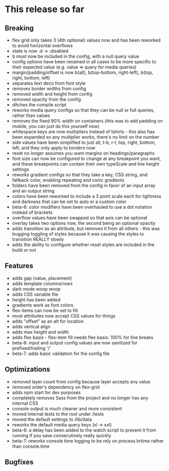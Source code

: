 # This release so far

## Breaking

- flex grid only takes 3 (4th optional) values now and has been reworked to avoid horizontal overflows
- state is now :d -> :disabled
- b must now be included in the config, with a null query value
- config options have been renamed in all cases to be more specific to their expected value (e.g. value => query for media queries)
- margin/padding/offset is now b(all), b(top-bottom, right-left), b(top, right, bottom, left)
- separates text deco from font style
- removes border widths from config
- removed width and height from config
- removed opacity from the config
- ditches the compile script
- reworks media query configs so that they can be null or full queries, rather than values
- removes the fixed 90% width on containers (this was to add padding on mobile, you can just do this yourself now)
- whitespace keys are now multipliers instead of tshirts - this also has been expanded so any multiplier works, there's no limit on the number
- side values have been simplified to just all, t-b, r-l, top, right, bottom, left, and they only apply to borders now
- reset no longer assumes you want margins on headings/paragraphs
- font size can now be configured to change at any breakpoint you want, and these breakpoints can contain their own typeScale and line height settings
- reworks gradient configs so that they take a key, CSS string, and fallback color, enabling repeating and conic gradients
- folders have been removed from the config in favor of an input array and an output string
- colors have been reworked to include a 3 point scale each for lightness and darkness that can be set to auto or a custom color
- beta-6: color modifiers have been overhauled to use a dot notation instead of brackets
- overflow values have been swapped so that axis can be optional
- overlay takes two options now, the second being an optional opacity
- adds transition as an attribute, but removes it from all others - this was bugging toggling of styles because it was causing the styles to transition REALLY slowly
- adds the ability to configure whether reset styles are included in the build or not

## Features

- adds gap (value, placement)
- adds template columns/rows
- dark mode woop woop
- adds CSS variable file
- height has been added
- gradients work as font colors
- flex-items can now be set to fill
- most attributes now accept CSS values for things
- adds "offset" as an alt for location
- adds vertical align
- adds max height and width
- adds flex basis - flex-item fill needs flex basis: 100% for line breaks
- beta-6: input and output config values are now sanitized for prefixed/trailing '/'
- beta-7: adds basic validation for the config file

## Optimizations

- removed layer count from config because layer accepts any value
- removed order's dependency on flex-grid
- adds npm start for dev purposes
- completely removes Sass from the project and no longer has any internal CSS
- console output is much cleaner and more consistent
- moved internal tests to the root under /tests
- moved the default settings to /lib/data
- reworks the default media query keys (xl -> xxl)
- beta-6: a delay has been added to the watch script to prevent it from running if you save consecutively really quickly
- beta-7: reworks console time logging to be rely on process.hrtime rather than console.time

## Bugfixes
